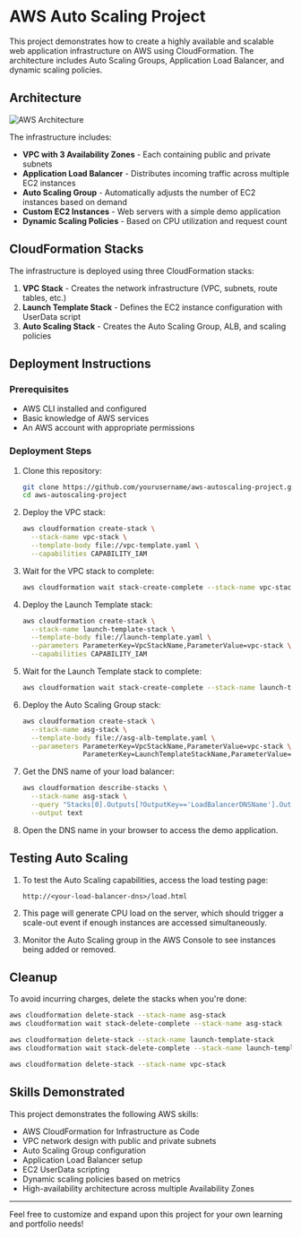 # AWS Auto Scaling Project

This project demonstrates how to create a highly available and scalable web application infrastructure on AWS using CloudFormation. The architecture includes Auto Scaling Groups, Application Load Balancer, and dynamic scaling policies.

## Architecture

![AWS Architecture](https://via.placeholder.com/800x400?text=AWS+Auto+Scaling+Architecture)

The infrastructure includes:

- **VPC with 3 Availability Zones** - Each containing public and private subnets
- **Application Load Balancer** - Distributes incoming traffic across multiple EC2 instances
- **Auto Scaling Group** - Automatically adjusts the number of EC2 instances based on demand
- **Custom EC2 Instances** - Web servers with a simple demo application
- **Dynamic Scaling Policies** - Based on CPU utilization and request count

## CloudFormation Stacks

The infrastructure is deployed using three CloudFormation stacks:

1. **VPC Stack** - Creates the network infrastructure (VPC, subnets, route tables, etc.)
2. **Launch Template Stack** - Defines the EC2 instance configuration with UserData script
3. **Auto Scaling Stack** - Creates the Auto Scaling Group, ALB, and scaling policies

## Deployment Instructions

### Prerequisites

- AWS CLI installed and configured
- Basic knowledge of AWS services
- An AWS account with appropriate permissions

### Deployment Steps

1. Clone this repository:
   ```bash
   git clone https://github.com/yourusername/aws-autoscaling-project.git
   cd aws-autoscaling-project
   ```

2. Deploy the VPC stack:
   ```bash
   aws cloudformation create-stack \
     --stack-name vpc-stack \
     --template-body file://vpc-template.yaml \
     --capabilities CAPABILITY_IAM
   ```

3. Wait for the VPC stack to complete:
   ```bash
   aws cloudformation wait stack-create-complete --stack-name vpc-stack
   ```

4. Deploy the Launch Template stack:
   ```bash
   aws cloudformation create-stack \
     --stack-name launch-template-stack \
     --template-body file://launch-template.yaml \
     --parameters ParameterKey=VpcStackName,ParameterValue=vpc-stack \
     --capabilities CAPABILITY_IAM
   ```

5. Wait for the Launch Template stack to complete:
   ```bash
   aws cloudformation wait stack-create-complete --stack-name launch-template-stack
   ```

6. Deploy the Auto Scaling Group stack:
   ```bash
   aws cloudformation create-stack \
     --stack-name asg-stack \
     --template-body file://asg-alb-template.yaml \
     --parameters ParameterKey=VpcStackName,ParameterValue=vpc-stack \
                  ParameterKey=LaunchTemplateStackName,ParameterValue=launch-template-stack
   ```

7. Get the DNS name of your load balancer:
   ```bash
   aws cloudformation describe-stacks \
     --stack-name asg-stack \
     --query "Stacks[0].Outputs[?OutputKey=='LoadBalancerDNSName'].OutputValue" \
     --output text
   ```

8. Open the DNS name in your browser to access the demo application.

## Testing Auto Scaling

1. To test the Auto Scaling capabilities, access the load testing page:
   ```
   http://<your-load-balancer-dns>/load.html
   ```

2. This page will generate CPU load on the server, which should trigger a scale-out event if enough instances are accessed simultaneously.

3. Monitor the Auto Scaling group in the AWS Console to see instances being added or removed.

## Cleanup

To avoid incurring charges, delete the stacks when you're done:

```bash
aws cloudformation delete-stack --stack-name asg-stack
aws cloudformation wait stack-delete-complete --stack-name asg-stack

aws cloudformation delete-stack --stack-name launch-template-stack
aws cloudformation wait stack-delete-complete --stack-name launch-template-stack

aws cloudformation delete-stack --stack-name vpc-stack
```

## Skills Demonstrated

This project demonstrates the following AWS skills:

- AWS CloudFormation for Infrastructure as Code
- VPC network design with public and private subnets
- Auto Scaling Group configuration
- Application Load Balancer setup
- EC2 UserData scripting
- Dynamic scaling policies based on metrics
- High-availability architecture across multiple Availability Zones

---

Feel free to customize and expand upon this project for your own learning and portfolio needs!

